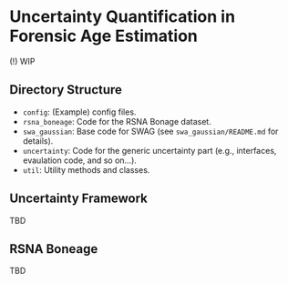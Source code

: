 # Uncertainty Quantification in Forensic Age Estimation

(!) WIP

## Directory Structure
- `config`: (Example) config files.
- `rsna_boneage`: Code for the RSNA Bonage dataset.
- `swa_gaussian`: Base code for SWAG (see `swa_gaussian/README.md` for details).
- `uncertainty`: Code for the generic uncertainty part (e.g., interfaces,
  evaulation code, and so on...).
- `util`: Utility methods and classes.

## Uncertainty Framework
TBD

## RSNA Boneage
TBD
